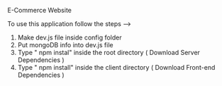 E-Commerce Website         
             
To use this application follow the steps -->                                                                                                                                       
1. Make dev.js file inside config folder                                                             
2. Put mongoDB info into dev.js file                              
3. Type  " npm instal" inside the root directory  ( Download Server Dependencies ) 
4. Type " npm install" inside the client directory ( Download Front-end Dependencies ) 
                                          
                                                                                                                                                                                                                                                 
                                                                                                                                                        
                                                                                                                                                                                                              
                                                              
                                                                                                                                                                                                                                           
                                                  
                                                   
                 
                                       
